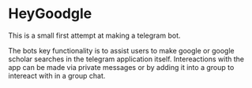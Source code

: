 # HeyGoodgle

This is a small first attempt at making a telegram bot. 

The bots key functionality is to assist users to make google or google scholar searches in the telegram application itself. Intereactions with the app can be made via private messages or by adding it into a group to intereact with in a group chat.
